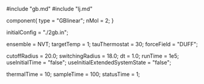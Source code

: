 #include "gb.md"
#include "lj.md"


component{
  type = "GBlinear";
  nMol = 2;
}


initialConfig = "./2gb.in";

ensemble = NVT;
targetTemp = 1;
tauThermostat = 30;
forceField = "DUFF";

cutoffRadius = 20.0;
switchingRadius = 18.0;
dt = 1.0;
runTime = 1e5;
useInitialTime = "false";
useInitialExtendedSystemState = "false";

thermalTime = 10;
sampleTime = 100;
statusTime = 1;
